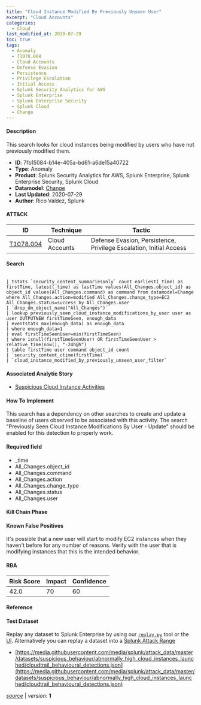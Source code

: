 ```yaml
---
title: "Cloud Instance Modified By Previously Unseen User"
excerpt: "Cloud Accounts"
categories:
  - Cloud
last_modified_at: 2020-07-29
toc: true
tags:
  - Anomaly
  - T1078.004
  - Cloud Accounts
  - Defense Evasion
  - Persistence
  - Privilege Escalation
  - Initial Access
  - Splunk Security Analytics for AWS
  - Splunk Enterprise
  - Splunk Enterprise Security
  - Splunk Cloud
  - Change
---
```




#### Description

This search looks for cloud instances being modified by users who have not previously modified them.

- **ID**: 7fb15084-b14e-405a-bd61-a6de15a40722
- **Type**: Anomaly
- **Product**: Splunk Security Analytics for AWS, Splunk Enterprise, Splunk Enterprise Security, Splunk Cloud
- **Datamodel**: [Change](https://docs.splunk.com/Documentation/CIM/latest/User/Change)
- **Last Updated**: 2020-07-29
- **Author**: Rico Valdez, Splunk


#### ATT&CK

| ID          | Technique   | Tactic       |
| ----------- | ----------- |--------------|
| [T1078.004](https://attack.mitre.org/techniques/T1078/004/) | Cloud Accounts | Defense Evasion, Persistence, Privilege Escalation, Initial Access |


#### Search

```

| tstats `security_content_summariesonly` count earliest(_time) as firstTime, latest(_time) as lastTime values(All_Changes.object_id) as object_id values(All_Changes.command) as command from datamodel=Change where All_Changes.action=modified All_Changes.change_type=EC2 All_Changes.status=success by All_Changes.user 
| `drop_dm_object_name("All_Changes")` 
| lookup previously_seen_cloud_instance_modifications_by_user user as user OUTPUTNEW firstTimeSeen, enough_data 
| eventstats max(enough_data) as enough_data 
| where enough_data=1 
| eval firstTimeSeenUser=min(firstTimeSeen) 
| where isnull(firstTimeSeenUser) OR firstTimeSeenUser > relative_time(now(), "-24h@h") 
| table firstTime user command object_id count 
| `security_content_ctime(firstTime)` 
| `cloud_instance_modified_by_previously_unseen_user_filter`
```

#### Associated Analytic Story
* [Suspicious Cloud Instance Activities](/stories/suspicious_cloud_instance_activities)


#### How To Implement
This search has a dependency on other searches to create and update a baseline of users observed to be associated with this activity. The search &#34;Previously Seen Cloud Instance Modifications By User - Update&#34; should be enabled for this detection to properly work.

#### Required field
* _time
* All_Changes.object_id
* All_Changes.command
* All_Changes.action
* All_Changes.change_type
* All_Changes.status
* All_Changes.user


#### Kill Chain Phase


#### Known False Positives
It&#39;s possible that a new user will start to modify EC2 instances when they haven&#39;t before for any number of reasons. Verify with the user that is modifying instances that this is the intended behavior.



#### RBA

| Risk Score  | Impact      | Confidence   |
| ----------- | ----------- |--------------|
| 42.0 | 70 | 60 |



#### Reference


#### Test Dataset
Replay any dataset to Splunk Enterprise by using our [`replay.py`](https://github.com/splunk/attack_data#using-replaypy) tool or the [UI](https://github.com/splunk/attack_data#using-ui).
Alternatively you can replay a dataset into a [Splunk Attack Range](https://github.com/splunk/attack_range#replay-dumps-into-attack-range-splunk-server)

* [https://media.githubusercontent.com/media/splunk/attack_data/master/datasets/suspicious_behaviour/abnormally_high_cloud_instances_launched/cloudtrail_behavioural_detections.json](https://media.githubusercontent.com/media/splunk/attack_data/master/datasets/suspicious_behaviour/abnormally_high_cloud_instances_launched/cloudtrail_behavioural_detections.json)



[*source*](https://github.com/splunk/security_content/tree/develop/detections/cloud/cloud_instance_modified_by_previously_unseen_user.yml) \| *version*: **1**